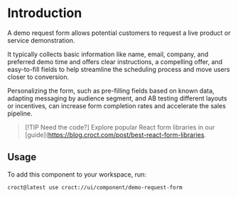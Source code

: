 # Introduction

A demo request form allows potential customers to request a live product or service demonstration.

It typically collects basic information like name, email, company, and preferred demo time and offers clear
instructions, a compelling offer, and easy-to-fill fields to help streamline the scheduling process and move users
closer to conversion.

Personalizing the form, such as pre-filling fields based on known data, adapting messaging by audience segment, and
AB testing different layouts or incentives, can increase form completion rates and accelerate the sales pipeline.

> [!TIP Need the code?]
> Explore popular React form libraries in our [guide](https://blog.croct.com/post/best-react-form-libraries.

## Usage

To add this component to your workspace, run:

```js-pm
croct@latest use croct://ui/component/demo-request-form
```
